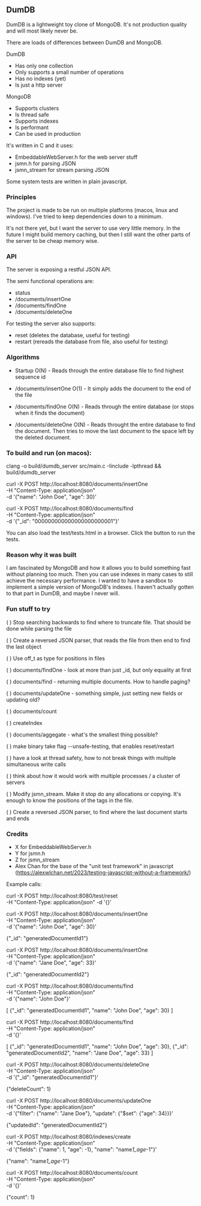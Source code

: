 ## DumDB

DumDB is a lightweight toy clone of MongoDB. It's not production quality and will most likely never be.

There are loads of differences between DumDB and MongoDB.

DumDB

- Has only one collection
- Only supports a small number of operations
- Has no indexes (yet)
- Is just a http server

MongoDB

- Supports clusters
- Is thread safe
- Supports indexes
- Is performant
- Can be used in production

It's written in C and it uses:

- EmbeddableWebServer.h for the web server stuff
- jsmn.h for parsing JSON
- jsmn_stream for stream parsing JSON

Some system tests are written in plain javascript.

### Principles

The project is made to be run on multiple platforms (macos, linux and windows). I've tried to keep dependencies down to a minimum.

It's not there yet, but I want the server to use very little memory. In the future I might build memory caching, but then I still want the other parts of the server to be cheap memory wise.

### API

The server is exposing a restful JSON API.

The semi functional operations are:

- status
- /documents/insertOne
- /documents/findOne
- /documents/deleteOne

For testing the server also supports:

- reset (deletes the database, useful for testing)
- restart (rereads the database from file, also useful for testing)

### Algorithms

- Startup
  O(N) - Reads through the entire database file to find highest sequence id

- /documents/insertOne
  O(1) - It simply adds the document to the end of the file

- /documents/findOne
  O(N) - Reads through the entire database (or stops when it finds the document)

- /documents/deleteOne
  O(N) - Reads throught the entire database to find the document. Then tries to move the last document to the space left by the deleted document.

### To build and run (on macos):

clang -o build/dumdb_server src/main.c -Iinclude -lpthread && build/dumdb_server

curl -X POST http://localhost:8080/documents/insertOne \
 -H "Content-Type: application/json" \
 -d '{"name": "John Doe", "age": 30}'

curl -X POST http://localhost:8080/documents/find \
 -H "Content-Type: application/json" \
 -d '{"\_id": "000000000000000000000001"}'

You can also load the test/tests.html in a browser. Click the button to run the tests.

### Reason why it was built

I am fascinated by MongoDB and how it allows you to build something fast without planning too much. Then you can use indexes in many cases to still achieve the necessary performance. I wanted to have a sandbox to implement a simple version of MongoDB's indexes. I haven't actually gotten to that part in DumDB, and maybe I never will.

### Fun stuff to try

( ) Stop searching backwards to find where to truncate file. That should be done while parsing the file

( ) Create a reversed JSON parser, that reads the file from then end to find the last object

( ) Use off_t as type for positions in files

( ) documents/findOne - look at more than just \_id, but only equality at first

( ) documents/find - returning multiple documents. How to handle paging?

( ) documents/updateOne - something simple, just setting new fields or updating old?

( ) documents/count

( ) createIndex

( ) documents/aggegate - what's the smallest thing possible?

( ) make binary take flag --unsafe-testing, that enables reset/restart

( ) have a look at thread safety, how to not break things with multiple simultaneous write calls

( ) think about how it would work with multiple processes / a cluster of servers

( ) Modify jsmn_stream. Make it stop do any allocations or copying. It's enough to know the positions of the tags in the file.

( ) Create a reversed JSON parser, to find where the last document starts and ends

### Credits

- X for EmbeddableWebServer.h
- Y for jsmn.h
- Z for jsmn_stream
- Alex Chan for the base of the "unit test framework" in javascript (https://alexwlchan.net/2023/testing-javascript-without-a-framework/)

Example calls:

curl -X POST http://localhost:8080/test/reset \
-H "Content-Type: application/json" -d '{}'

curl -X POST http://localhost:8080/documents/insertOne \
 -H "Content-Type: application/json" \
 -d '{"name": "John Doe", "age": 30}'

{"\_id": "generatedDocumentId1"}

curl -X POST http://localhost:8080/documents/insertOne \
 -H "Content-Type: application/json" \
 -d '{"name": "Jane Doe", "age": 33}'

{"\_id": "generatedDocumentId2"}

curl -X POST http://localhost:8080/documents/find \
 -H "Content-Type: application/json" \
 -d '{"name": "John Doe"}'

[
{"_id": "generatedDocumentId1", "name": "John Doe", "age": 30}
]

curl -X POST http://localhost:8080/documents/find \
 -H "Content-Type: application/json" \
 -d '{}'

[
{"_id": "generatedDocumentId1", "name": "John Doe", "age": 30},
{"_id": "generatedDocumentId2", "name": "Jane Doe", "age": 33}
]

curl -X POST http://localhost:8080/documents/deleteOne \
 -H "Content-Type: application/json" \
 -d '{"\_id": "generatedDocumentId1"}'

{"deleteCount": 1}

curl -X POST http://localhost:8080/documents/updateOne \
 -H "Content-Type: application/json" \
 -d '{"filter": {"name": "Jane Doe"}, "update": {"$set": {"age": 34}}}'

{"updatedId": "generatedDocumentId2"}

curl -X POST http://localhost:8080/indexes/create \
 -H "Content-Type: application/json" \
 -d '{"fields": {"name": 1, "age": -1}, "name": "name*1_age*-1"}'

{"name": "name*1_age*-1"}

curl -X POST http://localhost:8080/documents/count \
 -H "Content-Type: application/json" \
 -d '{}'

{"count": 1}
